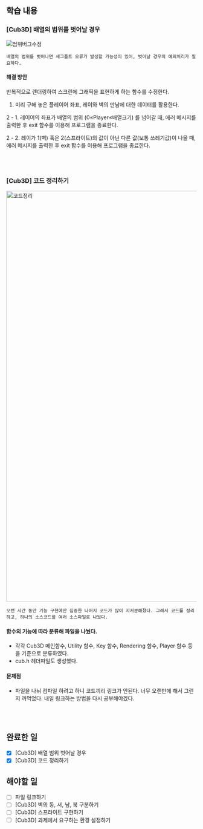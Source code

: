 ## 학습 내용

### [Cub3D] 배열의 범위를 벗어날 경우

![범위버그수정](https://user-images.githubusercontent.com/64737872/108213542-81091a80-7172-11eb-9883-95a6200b0f07.gif)

    배열의 범위를 벗어나면 세그폴트 오류가 발생할 가능성이 있어, 벗어날 경우의 예외처리가 필요하다.

#### 해결 방안

반복적으로 렌더링하여 스크린에 그래픽을 표현하게 하는 함수를 수정한다.

1. 미리 구해 놓은 플레이어 좌표, 레이와 벽의 만남에 대한 데이터를 활용한다.

2 - 1. 레이어의 좌표가 배열의 범위 (0≤Player≤배열크기) 를 넘어갈 때, 에러 메시지를 출력한 후 exit 함수를 이용해 프로그램을 종료한다.

2 - 2. 레이가 1(벽) 혹은 2(스프라이트)의 값이 아닌 다른 값(보통 쓰레기값)이 나올 때, 에러 메시지를 출력한 후 exit 함수를 이용해 프로그램을 종료한다.

<br><br>

### [Cub3D] 코드 정리하기

<img width="1086" alt="코드정리" src="https://user-images.githubusercontent.com/64737872/108213977-f379fa80-7172-11eb-83f1-78ca02d01c27.png">

    오랜 시간 동안 기능 구현에만 집중한 나머지 코드가 많이 지저분해졌다. 그래서 코드를 정리하고, 하나의 소스코드를 여러 소스파일로 나눴다.

#### 함수의 기능에 따라 분류해 파일을 나눴다.

- 각각 Cub3D 메인함수, Utility 함수, Key 함수, Rendering 함수, Player  함수 등을 기준으로 분류하였다.
- cub.h 헤더파일도 생성했다.

#### 문제점

- 파일을 나눠 컴파일 하려고 하니 코드끼리 링크가 안된다. 너무 오랜만에 해서 그런지 까먹었다. 내일 링크하는 방법을 다시 공부해야겠다.

<br><br>

## 완료한 일

- [x]  [Cub3D] 배열 범위 벗어날 경우
- [x]  [Cub3D] 코드 정리하기

## 해야할 일

- [ ]  파일 링크하기
- [ ]  [Cub3D] 벽의 동, 서, 남, 북 구분하기
- [ ]  [Cub3D] 스프라이트 구현하기
- [ ]  [Cub3D] 과제에서 요구하는 환경 설정하기
